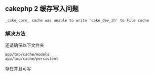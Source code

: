 ## cakephp 2 缓存写入问题
`
_cake_core_ cache was unable to write 'cake_dev_zh' to File cache 
`

### 解决方法
还请确保以下文件夹 
```
app/tmp/cache/models
app/tmp/cache/persistent
```
存在并且可写